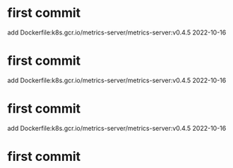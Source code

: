 # first commit
add Dockerfile:k8s.gcr.io/metrics-server/metrics-server:v0.4.5 2022-10-16
# first commit
add Dockerfile:k8s.gcr.io/metrics-server/metrics-server:v0.4.5 2022-10-16
# first commit
add Dockerfile:k8s.gcr.io/metrics-server/metrics-server:v0.4.5 2022-10-16
# first commit
